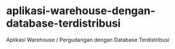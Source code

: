 # aplikasi-warehouse-dengan-database-terdistribusi
Aplikasi Warehouse / Pergudangan dengan Database Terdistribusi
